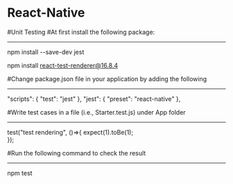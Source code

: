 # React-Native

#Unit Testing
#At first install the following package:
_________________________________________

npm install --save-dev jest

npm install react-test-renderer@16.8.4


#Change package.json file in your application by adding the following
_______________________________________________________________________

  "scripts": {
    "test": "jest"
  },
  "jest": {
    "preset": "react-native"
  },
  

#Write test cases in a file (i.e., Starter.test.js) under App folder
____________________________________________________________________

test("test rendering", ()=>{
	expect(1).toBe(1);	
});


#Run the following command to check the result
______________________________________________

npm test

